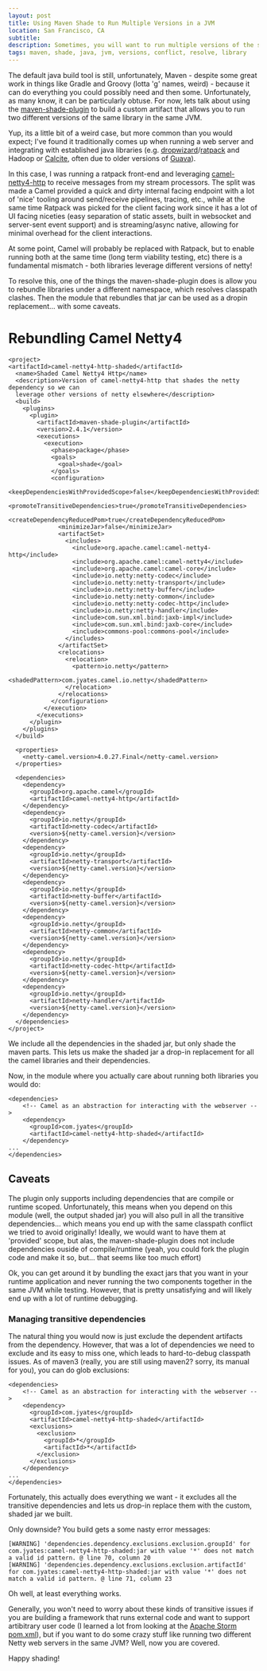 ```yaml
---
layout: post
title: Using Maven Shade to Run Multiple Versions in a JVM
location: San Francisco, CA
subtitle:
description: Sometimes, you will want to run multiple versions of the same library in the same JVM. Maybe you are writing a framework to run arbitrary user code or maybe you are just integrating with legacy code; either way, you will need a way to run both versions of some library in the same JVM - enter the maven-shade-plugin. It would be lovely if it were just a drop-in solution, but - as with most things maven - there are a few caveats
tags: maven, shade, java, jvm, versions, conflict, resolve, library
---
```


The default java build tool is still, unfortunately, Maven - despite some great work in things like Gradle and Groovy (lotta 'g' names, weird) - because it can do everything you could possibly need and then some. Unfortunately, as many know, it can be particularly obtuse. For now, lets talk about using the [maven-shade-plugin](https://maven.apache.org/components/plugins/maven-shade-plugin/) to build a custom artifact that allows you to run two different versions of the same library in the same JVM.

Yup, its a little bit of a weird case, but more common than you would expect; I've found it traditionally comes up when running a web server and integrating with established java libraries (e.g. [dropwizard](http://www.dropwizard.io/)/[ratpack](http://ratpack.io/) and Hadoop or [Calcite](http://calcite.incubator.apache.org/), often due to older versions of [Guava](http://guava-libraries.googlecode.com/)).

In this case, I was running a ratpack front-end and leveraging [camel-netty4-http](http://camel.apache.org/netty4-http.html) to receive messages from my stream processors. The split was made a Camel provided a quick and dirty internal facing endpoint with a lot of 'nice' tooling around send/receive pipelines, tracing, etc., while at the same time Ratpack was picked for the client facing work since it has a lot of UI facing niceties (easy separation of static assets, built in websocket and server-sent event support) and is streaming/async native, allowing for minimal overhead for the client interactions.

At some point, Camel will probably be replaced with Ratpack, but to enable running both at the same time (long term viability testing, etc) there is a fundamental mismatch - both libraries leverage different versions of netty!

To resolve this, one of the things the maven-shade-plugin does is allow you to rebundle libraries under a different namespace, which resolves classpath clashes. Then the module that rebundles that jar can be used as a dropin replacement... with some caveats.

# Rebundling Camel Netty4
```
<project>
<artifactId>camel-netty4-http-shaded</artifactId>
  <name>Shaded Camel Netty4 Http</name>
  <description>Version of camel-netty4-http that shades the netty dependency so we can
  leverage other versions of netty elsewhere</description>
  <build>
    <plugins>
      <plugin>
        <artifactId>maven-shade-plugin</artifactId>
        <version>2.4.1</version>
        <executions>
          <execution>
            <phase>package</phase>
            <goals>
              <goal>shade</goal>
            </goals>
            <configuration>
              <keepDependenciesWithProvidedScope>false</keepDependenciesWithProvidedScope>
              <promoteTransitiveDependencies>true</promoteTransitiveDependencies>
              <createDependencyReducedPom>true</createDependencyReducedPom>
              <minimizeJar>false</minimizeJar>
              <artifactSet>
                <includes>
                  <include>org.apache.camel:camel-netty4-http</include>
                  <include>org.apache.camel:camel-netty4</include>
                  <include>org.apache.camel:camel-core</include>
                  <include>io.netty:netty-codec</include>
                  <include>io.netty:netty-transport</include>
                  <include>io.netty:netty-buffer</include>
                  <include>io.netty:netty-common</include>
                  <include>io.netty:netty-codec-http</include>
                  <include>io.netty:netty-handler</include>
                  <include>com.sun.xml.bind:jaxb-impl</include>
                  <include>com.sun.xml.bind:jaxb-core</include>
                  <include>commons-pool:commons-pool</include>
                </includes>
              </artifactSet>
              <relocations>
                <relocation>
                  <pattern>io.netty</pattern>
                  <shadedPattern>com.jyates.camel.io.netty</shadedPattern>
                </relocation>
              </relocations>
            </configuration>
          </execution>
        </executions>
      </plugin>
    </plugins>
  </build>

  <properties>
    <netty-camel.version>4.0.27.Final</netty-camel.version>
  </properties>

  <dependencies>
    <dependency>
      <groupId>org.apache.camel</groupId>
      <artifactId>camel-netty4-http</artifactId>
    </dependency>
    <dependency>
      <groupId>io.netty</groupId>
      <artifactId>netty-codec</artifactId>
      <version>${netty-camel.version}</version>
    </dependency>
    <dependency>
      <groupId>io.netty</groupId>
      <artifactId>netty-transport</artifactId>
      <version>${netty-camel.version}</version>
    </dependency>
    <dependency>
      <groupId>io.netty</groupId>
      <artifactId>netty-buffer</artifactId>
      <version>${netty-camel.version}</version>
    </dependency>
    <dependency>
      <groupId>io.netty</groupId>
      <artifactId>netty-common</artifactId>
      <version>${netty-camel.version}</version>
    </dependency>
    <dependency>
      <groupId>io.netty</groupId>
      <artifactId>netty-codec-http</artifactId>
      <version>${netty-camel.version}</version>
    </dependency>
    <dependency>
      <groupId>io.netty</groupId>
      <artifactId>netty-handler</artifactId>
      <version>${netty-camel.version}</version>
    </dependency>
  </dependencies>
</project>
```

We include all the dependencies in the shaded jar, but only shade the maven parts. This lets us make the shaded jar a drop-in replacement for all the camel libraries and their dependencies.

Now, in the module where you actually care about running both libraries you would do:

```
<dependencies>
    <!-- Camel as an abstraction for interacting with the webserver -->
    <dependency>
      <groupId>com.jyates</groupId>
      <artifactId>camel-netty4-http-shaded</artifactId>
    </dependency>
...
</dependencies>
```

## Caveats

The plugin only supports including dependencies that are compile or runtime scoped. Unfortunately, this means when you depend on this module (well, the output shaded jar) you will also pull in all the transitive dependencies... which means you end up with the same classpath conflict we tried to avoid originally! Ideally, we would want to have them at 'provided' scope, but alas, the maven-shade-plugin does not include dependencies ouside of compile/runtime (yeah, you could fork the plugin code and make it so, but... that seems like too much effort)

Ok, you can get around it by bundling the exact jars that you want in your runtime application and never running the two components together in the same JVM while testing. However, that is pretty unsatisfying and will likely end up with a lot of runtime debugging.

### Managing transitive dependencies

The natural thing you would now is just exclude the dependent artifacts from the dependency. However, that was a lot of dependencies we need to exclude and its easy to miss one, which leads to hard-to-debug classpath issues. As of maven3 (really, you are still using maven2? sorry, its manual for you), you can do glob exclusions:

```
<dependencies>
    <!-- Camel as an abstraction for interacting with the webserver -->
    <dependency>
      <groupId>com.jyates</groupId>
      <artifactId>camel-netty4-http-shaded</artifactId>
      <exclusions>
        <exclusion>
          <groupId>*</groupId>
          <artifactId>*</artifactId>
        </exclusion>
      </exclusions>
    </dependency>
...
</dependencies>
```

Fortunately, this actually does everything we want - it excludes all the transitive dependencies and lets us drop-in replace them with the custom, shaded jar we built. 

Only downside? You build gets a some nasty error messages:

```
[WARNING] 'dependencies.dependency.exclusions.exclusion.groupId' for com.jyates:camel-netty4-http-shaded:jar with value '*' does not match a valid id pattern. @ line 70, column 20
[WARNING] 'dependencies.dependency.exclusions.exclusion.artifactId' for com.jyates:camel-netty4-http-shaded:jar with value '*' does not match a valid id pattern. @ line 71, column 23
```

Oh well, at least everything works.

Generally, you won't need to worry about these kinds of transitive issues if you are building a framework that runs external code and want to support artibitrary user code (I learned a lot from looking at the [Apache Storm pom.xml](https://github.com/apache/storm/blob/master/pom.xml)), but if you want to do some crazy stuff like running two different Netty web servers in the same JVM? Well, now you are covered.

Happy shading!

